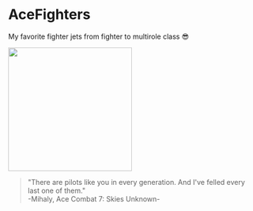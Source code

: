 # AceFighters
My favorite fighter jets from fighter to multirole class :sunglasses:


<img src="https://user-images.githubusercontent.com/55786451/114050117-32484900-98b6-11eb-8778-f8c04915a9a6.jpeg" width="250px"/><br>

>"There are pilots like you in every generation. And I've felled every last one of them."<br>
>-Mihaly, Ace Combat 7: Skies Unknown-

